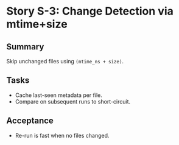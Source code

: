 # Story S-3: Change Detection via mtime+size

## Summary
Skip unchanged files using `(mtime_ns + size)`.

## Tasks
- Cache last-seen metadata per file.
- Compare on subsequent runs to short-circuit.

## Acceptance
- Re-run is fast when no files changed.

